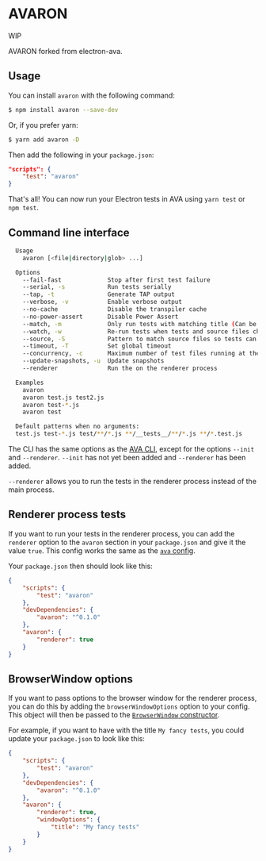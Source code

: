 # AVARON

WIP

AVARON forked from electron-ava.

## Usage

You can install `avaron` with the following command:

```sh
$ npm install avaron --save-dev
```

Or, if you prefer yarn:

```sh
$ yarn add avaron -D
```

Then add the following in your `package.json`:

```json
"scripts": {
	"test": "avaron"
}
```

That's all! You can now run your Electron tests in AVA using `yarn test` or `npm test`.

## Command line interface

```sh
  Usage
    avaron [<file|directory|glob> ...]

  Options
    --fail-fast             Stop after first test failure
    --serial, -s            Run tests serially
    --tap, -t               Generate TAP output
    --verbose, -v           Enable verbose output
    --no-cache              Disable the transpiler cache
    --no-power-assert       Disable Power Assert
    --match, -m             Only run tests with matching title (Can be repeated)
    --watch, -w             Re-run tests when tests and source files change
    --source, -S            Pattern to match source files so tests can be re-run (Can be repeated)
    --timeout, -T           Set global timeout
    --concurrency, -c       Maximum number of test files running at the same time (EXPERIMENTAL)
    --update-snapshots, -u  Update snapshots
    --renderer              Run the on the renderer process

  Examples
    avaron
    avaron test.js test2.js
    avaron test-*.js
    avaron test

  Default patterns when no arguments:
  test.js test-*.js test/**/*.js **/__tests__/**/*.js **/*.test.js
```

The CLI has the same options as the
[AVA CLI](https://github.com/avajs/ava/tree/033d4dcdcbdadbf665c740ff450c2a775a8373dc#cli),
except for the options `--init` and `--renderer`. `--init` has not yet been added and
`--renderer` has been added.

`--renderer` allows you to run the tests in the renderer process instead of the main process.

## Renderer process tests

If you want to run your tests in the renderer process, you can add the `renderer`
option to the `avaron` section in your `package.json` and give it the value `true`.
This config works the same as the [`ava` config](https://github.com/avajs/ava#configuration).

Your `package.json` then should look like this:

```json
{
	"scripts": {
		"test": "avaron"
	},
	"devDependencies": {
		"avaron": "^0.1.0"
	},
	"avaron": {
		"renderer": true
	}
}
```

## BrowserWindow options

If you want to pass options to the browser window for the renderer process, you can do this by
adding the `browserWindowOptions` option to your config. This object will then be passed to the
[`BrowserWindow` constructor](http://electron.atom.io/docs/api/browser-window/#new-browserwindowoptions).

For example, if you want to have with the title `My fancy tests`, you could update your `package.json`
to look like this:

```json
{
	"scripts": {
		"test": "avaron"
	},
	"devDependencies": {
		"avaron": "^0.1.0"
	},
	"avaron": {
		"renderer": true,
		"windowOptions": {
			"title": "My fancy tests"
		}
	}
}
```